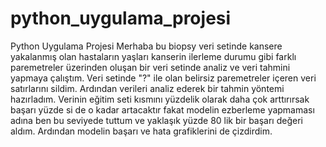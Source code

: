 # python_uygulama_projesi
Python Uygulama Projesi
Merhaba bu biopsy veri setinde kansere yakalanmış olan hastaların yaşları kanserin ilerleme durumu gibi farklı paremetreler üzerinden oluşan bir veri setinde analiz ve veri tahmini yapmaya çalıştım.
Veri setinde "?" ile olan belirsiz paremetreler içeren veri satırlarını sildim.
Ardından verileri analiz ederek bir tahmin yöntemi hazırladım.
Verinin eğitim seti kısmını yüzdelik olarak daha çok arttırırsak başarı yüzde si de o kadar artacaktır fakat modelin ezberleme yapmaması adına ben bu seviyede tuttum ve yaklaşık yüzde 80 lik bir başarı değeri aldım.
Ardından modelin başarı ve hata grafiklerini de çizdirdim.
